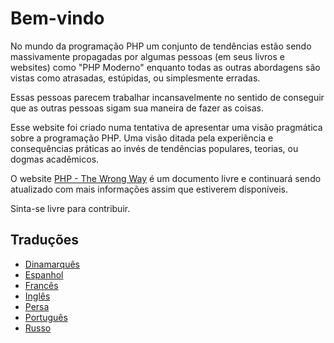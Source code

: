 # Bem-vindo #

No mundo da programação PHP um conjunto de tendências estão sendo massivamente propagadas por algumas pessoas (em seus livros e websites) como "PHP Moderno" enquanto todas as outras abordagens são vistas como atrasadas, estúpidas, ou simplesmente erradas.

Essas pessoas parecem trabalhar incansavelmente no sentido de conseguir que as outras pessoas sigam sua maneira de fazer as coisas.

Esse website foi criado numa tentativa de apresentar uma visão pragmática sobre a programação PHP. Uma visão ditada pela experiência e consequências práticas ao invés de tendências populares, teorias, ou dogmas acadêmicos.

O website [PHP - The Wrong Way](http://www.phpthewrongway.com/) é um documento livre e continuará sendo atualizado com mais informações assim que estiverem disponíveis.

Sinta-se livre para contribuir.

## Traduções ##

* [Dinamarquês](http://www.phpthewrongway.com/da/)
* [Espanhol](http://www.phpthewrongway.com/es/)
* [Francês](http://www.phpthewrongway.com/fr/)
* [Inglês](http://www.phpthewrongway.com/)
* [Persa](http://www.phpthewrongway.com/fa/)
* [Português](http://www.phpthewrongway.com/pt_BR/)
* [Russo](http://www.phpthewrongway.com/ru/)
